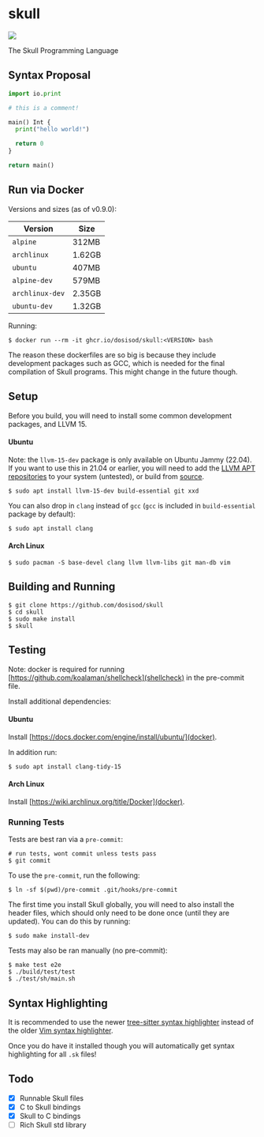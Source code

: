 # skull

![](https://github.com/dosisod/skull/workflows/tests/badge.svg)

The Skull Programming Language

## Syntax Proposal

```python
import io.print

# this is a comment!

main() Int {
  print("hello world!")

  return 0
}

return main()
```

## Run via Docker

Versions and sizes (as of v0.9.0):

| Version | Size |
|---------|------|
| `alpine` | 312MB |
| `archlinux` | 1.62GB |
| `ubuntu` | 407MB |
| `alpine-dev` | 579MB |
| `archlinux-dev` | 2.35GB |
| `ubuntu-dev` | 1.32GB |

Running:

```
$ docker run --rm -it ghcr.io/dosisod/skull:<VERSION> bash
```

The reason these dockerfiles are so big is because they include development
packages such as GCC, which is needed for the final compilation of Skull programs.
This might change in the future though.

## Setup

Before you build, you will need to install some common development packages,
and LLVM 15.

#### Ubuntu

Note: the `llvm-15-dev` package is only available on Ubuntu Jammy (22.04).
If you want to use this in 21.04 or earlier, you will need to add the
[LLVM APT repositories](https://apt.llvm.org/) to your system (untested), or
build from [source](https://github.com/llvm/llvm-project#getting-the-source-code-and-building-llvm).

```
$ sudo apt install llvm-15-dev build-essential git xxd
```

You can also drop in `clang` instead of `gcc` (`gcc` is included in
`build-essential` package by default):

```
$ sudo apt install clang
```

#### Arch Linux

```
$ sudo pacman -S base-devel clang llvm llvm-libs git man-db vim
```

## Building and Running

```
$ git clone https://github.com/dosisod/skull
$ cd skull
$ sudo make install
$ skull
```

## Testing

Note: docker is required for running [https://github.com/koalaman/shellcheck](shellcheck)
in the pre-commit file.

Install additional dependencies:

#### Ubuntu

Install [https://docs.docker.com/engine/install/ubuntu/](docker).

In addition run:

```
$ sudo apt install clang-tidy-15
```

#### Arch Linux

Install [https://wiki.archlinux.org/title/Docker](docker).

### Running Tests

Tests are best ran via a `pre-commit`:

```
# run tests, wont commit unless tests pass
$ git commit
```

To use the `pre-commit`, run the following:

```
$ ln -sf $(pwd)/pre-commit .git/hooks/pre-commit
```

The first time you install Skull globally, you will need to also install
the header files, which should only need to be done once (until they are
updated). You can do this by running:

```
$ sudo make install-dev
```

Tests may also be ran manually (no pre-commit):

```
$ make test e2e
$ ./build/test/test
$ ./test/sh/main.sh
```

## Syntax Highlighting

It is recommended to use the newer [tree-sitter syntax highlighter](https://github.com/dosisod/tree-sitter-skull)
instead of the older [Vim syntax highlighter](https://github.com/dosisod/vim-skull).

Once you do have it installed though you will automatically get syntax highlighting for
all `.sk` files!

## Todo

- [x] Runnable Skull files
- [x] C to Skull bindings
- [x] Skull to C bindings
- [ ] Rich Skull std library
